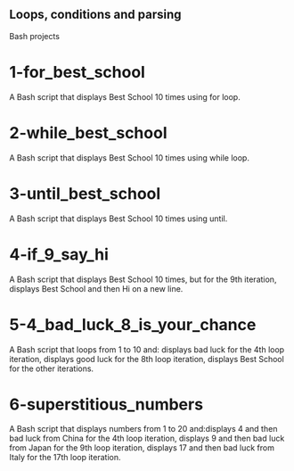 ## Loops, conditions and parsing
Bash projects
# 1-for_best_school
A Bash script that displays Best School 10 times using for loop.
# 2-while_best_school
A Bash script that displays Best School 10 times using while loop.
# 3-until_best_school
A Bash script that displays Best School 10 times using until.
# 4-if_9_say_hi
A Bash script that displays Best School 10 times, but for the 9th iteration, displays Best School and then Hi on a new line.
# 5-4_bad_luck_8_is_your_chance
A Bash script that loops from 1 to 10 and: displays bad luck for the 4th loop iteration, displays good luck for the 8th loop iteration, displays Best School for the other iterations.
# 6-superstitious_numbers
A Bash script that displays numbers from 1 to 20 and:displays 4 and then bad luck from China for the 4th loop iteration, displays 9 and then bad luck from Japan for the 9th loop iteration, displays 17 and then bad luck from Italy for the 17th loop iteration.
